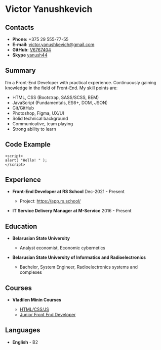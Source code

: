 # Victor Yanushkevich

## Contacts

* **Phone:** +375 29 555-77-55
* **E-mail:** [victor.yanushkevich@gmail.com](denisthecrowley@gmail.com)
* **GitHub:** [V6767404](https://github.com/V6767404/)
* **Skype** [yanush44](https://skype:yanush44)

## Summary

I’m a Front-End Developer with practical experience. Continuously gaining knowledge in the field of Front-End. My skill points are:

  * HTML, CSS (Bootstrap, SASS/SCSS, BEM)
  * JavaScript (Fundamentals, ES6+, DOM, JSON)
  * Git/GitHub
  * Photoshop, Figma, UX/UI
  * Solid technical background
  * Communicative, team playing
  * Strong ability to learn

## Code Example

```
<script>
alert( "Hello! " );
</script>
```
## Experience

* **Front-End Developer at RS School** Dec-2021 - Present
	* Project: https://app.rs.school/
	
* **IT Service Delivery Manager at M-Service** 2016 - Present

## Education

* **Belarusian State University**
  * Analyst economist, Economic cybernetics

* **Belarusian State University of Informatics and Radioelectronics**
  * Bachelor, System Engineer, Radioelectronics systems and complexes

## Courses

* **Vladilen Minin Courses**

  * [HTML/CSS/JS]( https://vladilen.notion.site/Roadmap-YouTube-0b917095c1ec424e9574c2ede36efab9)
  * [Junior Front End Developer]( https://vladilen.ru/junior)

## Languages
* **English** - B2 
